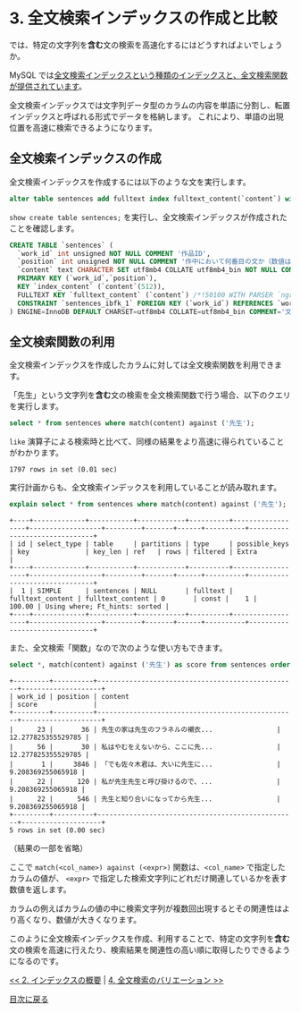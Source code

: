 # 3. 全文検索インデックスの作成と比較

では、特定の文字列を**含む**文の検索を高速化するにはどうすればよいでしょうか。

MySQL では[全文検索インデックスという種類のインデックスと、全文検索関数が提供されています](https://dev.mysql.com/doc/refman/8.4/en/fulltext-search.html)。

全文検索インデックスでは文字列データ型のカラムの内容を単語に分割し、転置インデックスと呼ばれる形式でデータを格納します。
これにより、単語の出現位置を高速に検索できるようになります。

## 全文検索インデックスの作成

全文検索インデックスを作成するには以下のような文を実行します。

```sql
alter table sentences add fulltext index fulltext_content(`content`) with parser ngram;
```

`show create table sentences;` を実行し、全文検索インデックスが作成されたことを確認します。

```sql
CREATE TABLE `sentences` (
  `work_id` int unsigned NOT NULL COMMENT '作品ID',
  `position` int unsigned NOT NULL COMMENT '作中において何番目の文か（数値は 1 から開始）',
  `content` text CHARACTER SET utf8mb4 COLLATE utf8mb4_bin NOT NULL COMMENT '文の内容',
  PRIMARY KEY (`work_id`,`position`),
  KEY `index_content` (`content`(512)),
  FULLTEXT KEY `fulltext_content` (`content`) /*!50100 WITH PARSER `ngram` */ ,
  CONSTRAINT `sentences_ibfk_1` FOREIGN KEY (`work_id`) REFERENCES `works` (`id`) ON DELETE CASCADE ON UPDATE CASCADE
) ENGINE=InnoDB DEFAULT CHARSET=utf8mb4 COLLATE=utf8mb4_bin COMMENT='文' 
```

## 全文検索関数の利用

全文検索インデックスを作成したカラムに対しては全文検索関数を利用できます。

「先生」という文字列を**含む**文の検索を全文検索関数で行う場合、以下のクエリを実行します。

```sql
select * from sentences where match(content) against ('先生');
```

`like` 演算子による検索時と比べて、同様の結果をより高速に得られていることがわかります。

```plaintext
1797 rows in set (0.01 sec)
```

実行計画からも、全文検索インデックスを利用していることが読み取れます。

```sql
explain select * from sentences where match(content) against ('先生');
```

```plaintext
+----+-------------+-----------+------------+----------+------------------+------------------+---------+-------+------+----------+-------------------------------+
| id | select_type | table     | partitions | type     | possible_keys    | key              | key_len | ref   | rows | filtered | Extra                         |
+----+-------------+-----------+------------+----------+------------------+------------------+---------+-------+------+----------+-------------------------------+
|  1 | SIMPLE      | sentences | NULL       | fulltext | fulltext_content | fulltext_content | 0       | const |    1 |   100.00 | Using where; Ft_hints: sorted |
+----+-------------+-----------+------------+----------+------------------+------------------+---------+-------+------+----------+-------------------------------+
```

また、全文検索「関数」なので次のような使い方もできます。

```sql
select *, match(content) against ('先生') as score from sentences order by score desc limit 5;
```

```plaintext
+---------+----------+--------------------------------------------------+--------------------+
| work_id | position | content                                          | score              |
+---------+----------+--------------------------------------------------+--------------------+
|      23 |       36 | 先生の家は先生のフラネルの襯衣...                | 12.277825355529785 |
|      56 |       30 | 私はやむをえないから、ここに先...                | 12.277825355529785 |
|       1 |     3846 | 「でも佐々木君は、大いに先生に...                |  9.208369255065918 |
|      22 |      120 | 私が先生先生と呼び掛けるので、...                |  9.208369255065918 |
|      22 |      546 | 先生と知り合いになってから先生...                |  9.208369255065918 |
+---------+----------+--------------------------------------------------+--------------------+
5 rows in set (0.00 sec)
```
（結果の一部を省略）

ここで `match(<col_name>) against (<expr>)` 関数は、`<col_name>` で指定したカラムの値が、 `<expr>` で指定した検索文字列にどれだけ関連しているかを表す数値を返します。

カラムの例えばカラムの値の中に検索文字列が複数回出現するとその関連性はより高くなり、数値が大きくなります。

このように全文検索インデックスを作成、利用することで、特定の文字列を**含む**文の検索を高速に行えたり、検索結果を関連性の高い順に取得したりできるようになるのです。

[<< 2. インデックスの概要](./02.md) | [4. 全文検索のバリエーション >>](./04.md)

[目次に戻る](./index.md)
